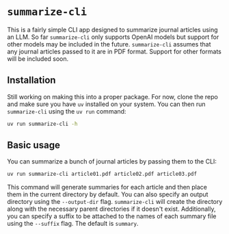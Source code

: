 # `summarize-cli`

This is a fairly simple CLI app designed to summarize journal articles using an LLM. So
far `summarize-cli` only supports OpenAI models but support for other models may be
included in the future. `summarize-cli` assumes that any journal articles passed to it are
in PDF format. Support for other formats will be included soon.

## Installation

Still working on making this into a proper package. For now, clone the repo and make sure
you have `uv` installed on your system. You can then run `summarize-cli` using the
`uv run` command:

```bash
uv run summarize-cli -h
```

## Basic usage

You can summarize a bunch of journal articles by passing them to the CLI:

```bash
uv run summarize-cli article01.pdf article02.pdf article03.pdf
```

This command will generate summaries for each article and then place them in the current
directory by default. You can also specify an output directory using the `--output-dir`
flag. `summarize-cli` will create the directory along with the necessary parent
directories if it doesn't exist. Additionally, you can specify a suffix to be attached to
the names of each summary file using the `--suffix` flag. The default is `summary`.
